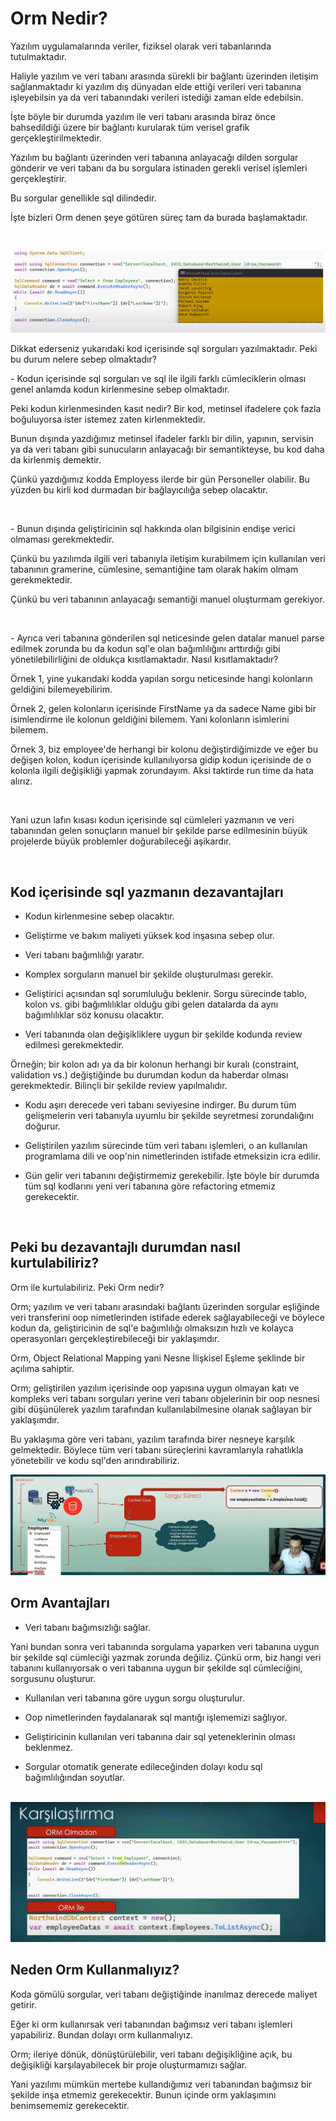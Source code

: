 # Orm Nedir?

<p>
Yazılım uygulamalarında veriler, fiziksel olarak veri tabanlarında tutulmaktadır.
</p>
<p>
Haliyle yazılım ve veri tabanı arasında sürekli bir bağlantı üzerinden iletişim sağlanmaktadır ki yazılım dış dünyadan elde ettiği verileri veri tabanına işleyebilsin ya da veri tabanındaki verileri istediği zaman elde edebilsin.
</p>
<p>
İşte böyle bir durumda yazılım ile veri tabanı arasında biraz önce bahsedildiği üzere bir bağlantı kurularak tüm verisel grafik gerçekleştirilmektedir.
</p>
<p>
Yazılım bu bağlantı üzerinden veri tabanına anlayacağı dilden sorgular gönderir ve veri tabanı da bu sorgulara istinaden gerekli verisel işlemleri gerçekleştirir.
</p>
<p>
Bu sorgular genellikle sql dilindedir.
</p>
<p>
İşte bizleri Orm denen şeye götüren süreç tam da burada başlamaktadır. 
</p>
<br>

<img src="../img/sql-cumlecigi.png"/>
<p>
Dikkat ederseniz yukarıdaki kod içerisinde sql sorguları yazılmaktadır. Peki bu durum nelere sebep olmaktadır?
</p>
<p>
- Kodun içerisinde sql sorguları ve sql ile ilgili farklı cümleciklerin olması genel anlamda kodun kirlenmesine sebep olmaktadır.
</p>
<p>
Peki kodun kirlenmesinden kasıt nedir? Bir kod, metinsel ifadelere çok fazla boğuluyorsa ister istemez zaten kirlenmektedir. 
</p>
<p>
Bunun dışında yazdığımız metinsel ifadeler farklı bir dilin, yapının, servisin ya da veri tabanı gibi sunucuların anlayacağı bir semantikteyse, bu kod daha da kirlenmiş demektir.  
</p>
<p>
Çünkü yazdığımız kodda Employess ilerde bir gün Personeller olabilir. Bu yüzden bu kirli kod durmadan bir bağlayıcılığa sebep olacaktır. 
</p>
<br>
<p>
- Bunun dışında geliştiricinin sql hakkında olan bilgisinin endişe verici olmaması gerekmektedir. 
</p>
<p>
Çünkü bu yazılımda ilgili veri tabanıyla iletişim kurabilmem için kullanılan veri tabanının gramerine, cümlesine, semantiğine tam olarak hakim olmam gerekmektedir.
</p>
<p>
Çünkü bu veri tabanının anlayacağı semantiği manuel oluşturmam gerekiyor. 
</p>
<br>
<p>
- Ayrıca veri tabanına gönderilen sql neticesinde gelen datalar manuel parse edilmek zorunda bu da kodun sql'e olan bağımlılığını arttırdığı gibi yönetilebilirliğini de oldukça kısıtlamaktadır. Nasıl kısıtlamaktadır?
</p>
<p>
Örnek 1, yine yukarıdaki kodda yapılan sorgu neticesinde hangi kolonların geldiğini bilemeyebilirim. 
</p>
<p>
Örnek 2, gelen kolonların içerisinde FirstName ya da sadece Name gibi bir isimlendirme ile kolonun geldiğini bilemem. Yani kolonların isimlerini bilemem.
</p>
<p> 
Örnek 3, biz employee'de herhangi bir kolonu değiştirdiğimizde ve eğer bu değişen kolon, kodun içerisinde kullanılıyorsa gidip kodun içerisinde de o kolonla ilgili değişikliği yapmak zorundayım. Aksi taktirde run time da hata alırız. 
</p>
<br>
<p>
Yani uzun lafın kısası kodun içerisinde sql cümleleri yazmanın ve veri tabanından gelen sonuçların manuel bir şekilde parse edilmesinin büyük projelerde büyük problemler doğurabileceği aşikardır.
</p>
<br>

## Kod içerisinde sql yazmanın dezavantajları 
* <p>Kodun kirlenmesine sebep olacaktır.</p>
* <p>Geliştirme ve bakım maliyeti yüksek kod inşasına sebep olur.</p>
* <p>Veri tabanı bağımlılığı yaratır.</p>
* <p>Komplex sorguların manuel bir şekilde oluşturulması gerekir.</p>
* <p>Geliştirici açısından sql sorumluluğu beklenir. Sorgu sürecinde tablo, kolon vs. gibi bağımlılıklar olduğu gibi gelen datalarda da aynı bağımlılıklar söz konusu olacaktır.</p>
* <p>Veri tabanında olan değişikliklere uygun bir şekilde kodunda review edilmesi gerekmektedir.</p>
<p>
Örneğin; bir kolon adı ya da bir kolonun herhangi bir kuralı (constraint, validation vs.) değiştiğinde bu durumdan kodun da haberdar olması gerekmektedir. Bilinçli bir şekilde review yapılmalıdır. 
</p>

* <p>Kodu aşırı derecede veri tabanı seviyesine indirger. Bu durum tüm gelişmelerin veri tabanıyla uyumlu bir şekilde seyretmesi zorundalığını doğurur.</p>
* <p>Geliştirilen yazılım sürecinde tüm veri tabanı işlemleri, o an kullanılan programlama dili ve oop'nin nimetlerinden istifade etmeksizin icra edilir.</p>
* <p>Gün gelir veri tabanını değiştirmemiz gerekebilir. İşte böyle bir durumda tüm sql kodlarını yeni veri tabanına göre refactoring etmemiz gerekecektir.</p>
<br>

## Peki bu dezavantajlı durumdan nasıl kurtulabiliriz?
<p>Orm ile kurtulabiliriz. Peki Orm nedir?</p>
<p>Orm; yazılım ve veri tabanı arasındaki bağlantı üzerinden sorgular eşliğinde veri transferini oop nimetlerinden istifade ederek sağlayabileceği ve böylece kodun da, geliştiricinin de sql'e bağımlılığı olmaksızın hızlı ve kolayca operasyonları gerçekleştirebileceği bir yaklaşımdır.</p>
<p>Orm, Object Relational Mapping yani Nesne İlişkisel Eşleme şeklinde bir açılıma sahiptir.</p>
<p>
Orm; geliştirilen yazılım içerisinde oop yapısına uygun olmayan katı ve kompleks veri tabanı sorguları yerine veri tabanı objelerinin bir oop nesnesi gibi düşünülerek yazılım tarafından kullanılabilmesine olanak sağlayan bir yaklaşımdır.
</p>
<p>Bu yaklaşıma göre veri tabanı, yazılım tarafında birer nesneye karşılık gelmektedir. Böylece tüm veri tabanı süreçlerini kavramlarıyla rahatlıkla yönetebilir ve kodu sql'den arındırabiliriz.</p>
<img src="../img/orm-simulasyonu.png">

<br>

## Orm Avantajları

* <p>Veri tabanı bağımsızlığı sağlar.</p>
<p>Yani bundan sonra veri tabanında sorgulama yaparken veri tabanına uygun bir şekilde sql cümleciği yazmak zorunda değiliz. Çünkü orm, biz hangi veri tabanını kullanıyorsak o veri tabanına uygun bir şekilde sql cümleciğini, sorgusunu oluşturur.</p>

* <p>Kullanılan veri tabanına göre uygun sorgu oluşturulur. </p>
* <p>Oop nimetlerinden faydalanarak sql mantığı işlememizi sağlıyor.</p>
* <p>Geliştiricinin kullanılan veri tabanına dair sql yeteneklerinin olması beklenmez.</p>
* <p>Sorgular otomatik generate edileceğinden dolayı kodu sql bağımlılığından soyutlar.</p> 
<br>

<img src="../img/orm-karsilastirma.png">

<br>

## Neden Orm Kullanmalıyız?
<p>
Koda gömülü sorgular, veri tabanı değiştiğinde inanılmaz derecede maliyet getirir.
</p>
<p>
Eğer ki orm kullanırsak veri tabanından bağımsız veri tabanı işlemleri yapabiliriz. Bundan dolayı orm kullanmalıyız.
</p>
<p>
Orm; ileriye dönük, dönüştürülebilir, veri tabanı değişikliğine açık, bu değişikliği karşılayabilecek bir proje oluşturmamızı sağlar.
</p>
<p>
Yani yazılımı mümkün mertebe kullandığımız veri tabanından bağımsız bir şekilde inşa etmemiz gerekecektir. Bunun içinde orm yaklaşımını benimsememiz gerekecektir.
</p>
















